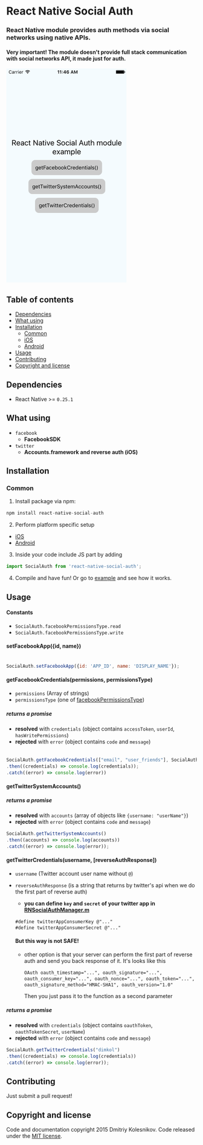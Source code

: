 # React Native Social Auth

### React Native module provides auth methods via social networks using native APIs.
#### Very important! The module doesn't provide full stack communication with social networks API, it made just for auth.

![preview](images/social_auth_example.gif)

## Table of contents
- [Dependencies](#dependencies)
- [What using](#what-using)
- [Installation](#installation)
  - [Common](#common)
  - [iOS](ios#readme)
  - [Android](android#readme)
- [Usage](#usage)
- [Contributing](#contributing)
- [Copyright and license](#copyright-and-license)

## Dependencies
- React Native >= `0.25.1`

## What using
- `facebook`
  - __FacebookSDK__
- `twitter`
	- __Accounts.framework and reverse auth (iOS)__

## Installation

### Common
1. Install package via npm:

```javascript
npm install react-native-social-auth
```

2. Perform platform specific setup
  - [iOS](ios#readme)
  - [Android](android#readme)

3. Inside your code include JS part by adding

  ```javascript
  import SocialAuth from 'react-native-social-auth';
  ```

4. Compile and have fun! Or go to [example](example) and see how it works.

## Usage

#### Constants
  - `SocialAuth.facebookPermissionsType.read`
  - `SocialAuth.facebookPermissionsType.write`

#### setFacebookApp({id, name})
```javascript

SocialAuth.setFacebookApp({id: 'APP_ID', name: 'DISPLAY_NAME'});
```

#### getFacebookCredentials(permissions, permissionsType)
  - `permissions` (Array of strings)
  - `permissionsType` (one of [facebookPermissionsType](#constants))

##### returns a promise
  - __resolved__ with `credentials` (object contains `accessToken`, `userId`, `hasWritePermissions`)
  - __rejected__ with `error` (object contains `code` and `message`)

```javascript

SocialAuth.getFacebookCredentials(["email", "user_friends"], SocialAuth.facebookPermissionsType.read)
.then((credentials) => console.log(credentials));
.catch((error) => console.log(error))
```

#### getTwitterSystemAccounts()
##### returns a promise
  - __resolved__ with `accounts` (array of objects like `{username: "userName"}`)
  - __rejected__ with `error` (object contains `code` and `message`)

```javascript
SocialAuth.getTwitterSystemAccounts()
.then((accounts) => console.log(accounts))
.catch((error) => console.log(error));
```

#### getTwitterCredentials(username, [reverseAuthResponse])
  - `username` (Twitter account user name without `@`)
  - `reverseAuthResponse` (is a string that returns by twitter's api when we do the first part of reverse auth)
    - __you can define `key` and `secret` of your twitter app in [RNSocialAuthManager.m](ios/RNSocialAuthManager.m)__
    ```
    #define twitterAppConsumerKey @"..."
    #define twitterAppConsumerSecret @"..."
    ```
    #### But this way is not SAFE!

    - other option is that your server can perform the first part of reverse auth and send you back response of it.
      It's looks like this
      ```
      OAuth oauth_timestamp="...", oauth_signature="...", oauth_consumer_key="...", oauth_nonce="...", oauth_token="...", oauth_signature_method="HMAC-SHA1", oauth_version="1.0"
      ```
      Then you just pass it to the function as a second parameter

##### returns a promise
  - __resolved__ with `credentials` (object contains `oauthToken`, `oauthTokenSecret`, `userName`)
  - __rejected__ with `error` (object contains `code` and `message`)

```javascript
SocialAuth.getTwitterCredentials("dimkol")
.then((credentials) => console.log(credentials))
.catch((error) => console.log(error));
```

## Contributing

Just submit a pull request!

## Copyright and license

Code and documentation copyright 2015 Dmitriy Kolesnikov. Code released under the [MIT license](LICENSE).

